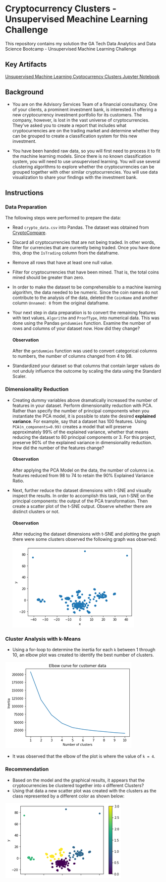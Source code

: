 # Cryptocurrency Clusters - Unsupervised Meachine Learning Challenge

This repository contains my solution the GA Tech Data Analytics and Data Science Bootcamp - Unsupervised Machine Learning Challenge

## Key Artifacts
[Unsupervised Machine Learning Cyptocurrency Clusters Jupyter Notebook](cypto_data.ipynb)

## Background

* You are on the Advisory Services Team of a financial consultancy. One of your clients, a prominent investment bank, is interested in offering a new cryptocurrency investment portfolio for its customers. The company, however, is lost in the vast universe of cryptocurrencies. They’ve asked you to create a report that includes what cryptocurrencies are on the trading market and determine whether they can be grouped to create a classification system for this new investment.

* You have been handed raw data, so you will first need to process it to fit the machine learning models. Since there is no known classification system, you will need to use unsupervised learning. You will use several clustering algorithms to explore whether the cryptocurrencies can be grouped together with other similar cryptocurrencies. You will use data visualization to share your findings with the investment bank.

## Instructions

### Data Preparation
The following steps were performed to prepare the data:

* Read `crypto_data.csv` into Pandas. The dataset was obtained from [CryptoCompare](https://min-api.cryptocompare.com/data/all/coinlist).

* Discard all cryptocurrencies that are not being traded. In other words, filter for currencies that are currently being traded. Once you have done this, drop the `IsTrading` column from the dataframe.

* Remove all rows that have at least one null value.

* Filter for cryptocurrencies that have been mined. That is, the total coins mined should be greater than zero.

* In order to make the dataset to be comprehensible to a machine learning algorithm, the data needed to be numeric. Since the coin names do not contribute to the analysis of the data, deleted the `CoinName` and another column `Unnamed: 0` from the original dataframe.

* Your next step in data preparation is to convert the remaining features with text values, `Algorithm` and `ProofType`, into numerical data. This was done using the Pandas `getdummies` function. Examine the number of rows and columns of your dataset now. How did they change? 
  #### Observation 
  After the `getdummies` function was used to convert categorical columns to numbers, the number of columns changed from 4 to 98. 

* Standardized your dataset so that columns that contain larger values do not unduly influence the outcome by scaling the data using the Standard Scaler.

### Dimensionality Reduction

* Creating dummy variables above dramatically increased the number of features in your dataset. Perform dimensionality reduction with PCA. Rather than specify the number of principal components when you instantiate the PCA model, it is possible to state the desired **explained variance**. For example, say that a dataset has 100 features. Using `PCA(n_components=0.99)` creates a model that will preserve approximately 99% of the explained variance, whether that means reducing the dataset to 80 principal components or 3. For this project, preserve 90% of the explained variance in dimensionality reduction. How did the number of the features change?

  #### Observation 
  After applying the PCA Model on the data, the number of columns i.e. features reduced from 98 to 74 to retain the 90% Explained Variance Ratio. 

* Next, further reduce the dataset dimensions with t-SNE and visually inspect the results. In order to accomplish this task, run t-SNE on the principal components: the output of the PCA transformation. Then create a scatter plot of the t-SNE output. Observe whether there are distinct clusters or not.

  #### Observation 
  After reducing the dataset dimensions with t-SNE and plotting the graph there were some clusters observed the following graph was observed:
  
  ![t-SNE Scatter Plot](tSNE_Clusters_Scatter_Plot.png)

### Cluster Analysis with k-Means

* Using a for-loop to determine the inertia for each `k` between 1 through 10, an elbow plot was created to identify the best number of clusters.

![KMeans_Elbow_Graph](KMeans_Elbow_Graph.png)

* It was observed that the  elbow of the plot is where the value of `k = 4`. 

### Recommendation

* Based on the model and the graphical results, it appears that the cryptocurrencies be clustered together into `4` different Clusters? 
* Using that data a new scatter plot was created with the clusters as the class represented by a different color as shown below:

 ![KMeans_Clusters_Scatter_Plot](KMeans_Clusters_Scatter_Plot.png)
